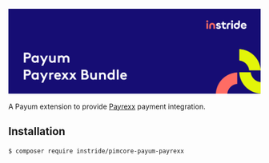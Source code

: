 ![Payum Payrexx Bundle](docs/images/github_banner.png)

A Payum extension to provide [Payrexx](https://www.payrexx.com) payment integration.

## Installation

```bash
$ composer require instride/pimcore-payum-payrexx
```
